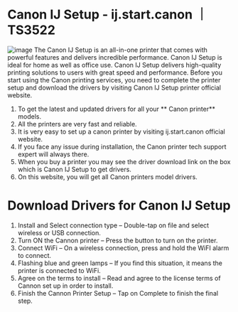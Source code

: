 # Canon IJ Setup - ij.start.canon ｜ TS3522
![image](https://repository-images.githubusercontent.com/507990935/9bd3b7d8-dc0f-4a8f-a4d3-a1c260f97d57)
The Canon IJ Setup is an all-in-one printer that comes with powerful features and delivers incredible performance. Canon IJ Setup is ideal for home as well as office use. Canon IJ Setup delivers high-quality printing solutions to users with great speed and performance. Before you start using the Canon printing services, you need to complete the printer setup and download the drivers by visiting Canon IJ Setup printer official website.
1. To get the latest and updated drivers for all your ** Canon printer** models.
2. All the printers are very fast and reliable.
3. It is very easy to set up a canon printer by visiting ij.start.canon official website.
4. If you face any issue during installation, the Canon printer tech support expert will always there.
5. When you buy a printer you may see the driver download link on the box which is Canon IJ Setup to get drivers.
6. On this website, you will get all Canon printers model drivers.
# Download Drivers for Canon IJ Setup
1. Install and Select connection type – Double-tap on file and select wireless or USB connection.
2. Turn ON the Cannon printer – Press the button to turn on the printer.
3. Connect WiFi – On a wireless connection, press and hold the WiFI alarm to connect.
4. Flashing blue and green lamps – If you find this situation, it means the printer is connected to WiFi.
5. Agree on the terms to install – Read and agree to the license terms of Cannon set up in order to install.
6. Finish the Cannon Printer Setup – Tap on Complete to finish the final step.
